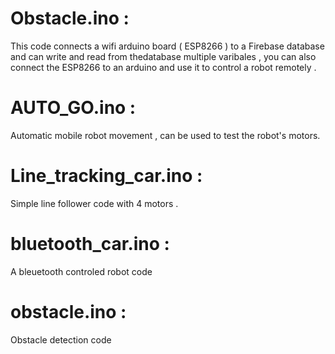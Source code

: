 # Obstacle.ino : 
This code connects a wifi arduino board ( ESP8266 ) to a Firebase database and can write and read from thedatabase multiple varibales , you can also connect the ESP8266 to an arduino and use it to control a robot remotely .

# AUTO_GO.ino : 

Automatic mobile robot movement , can be used to test the robot's motors.

# Line_tracking_car.ino :

Simple line follower code with 4 motors .

# bluetooth_car.ino :

A bleuetooth controled robot code

# obstacle.ino :

Obstacle detection code 
